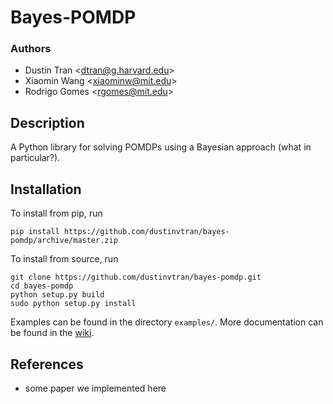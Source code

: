 # Bayes-POMDP
### Authors
* Dustin Tran \<dtran@g.harvard.edu\>
* Xiaomin Wang \<xiaominw@mit.edu\>
* Rodrigo Gomes \<rgomes@mit.edu\>

## Description
A Python library for solving POMDPs using a Bayesian approach (what in particular?).

## Installation
To install from pip, run
```{bash}
pip install https://github.com/dustinvtran/bayes-pomdp/archive/master.zip
```
To install from source, run
```{bash}
git clone https://github.com/dustinvtran/bayes-pomdp.git
cd bayes-pomdp
python setup.py build
sudo python setup.py install
```

Examples can be found in the directory `examples/`. More documentation can be found in the [wiki](../../wiki).

## References
* some paper we implemented here
